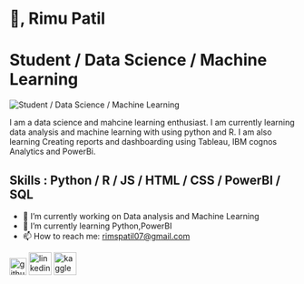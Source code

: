 # 👋, Rimu Patil
#  Student / Data Science / Machine Learning
![ Student / Data Science / Machine Learning](https://png.pngtree.com/background/20210714/original/pngtree-data-science-background-banner-template-design-picture-image_1246228.jpg)

 I am a data science and mahcine learning enthusiast. I am currently learning data analysis and machine learning with using python and R. I am also learning Creating reports and dashboarding using Tableau, IBM cognos Analytics and PowerBi.

## Skills : Python / R / JS / HTML / CSS / PowerBI / SQL

- 🔭 I’m currently working on Data analysis and Machine Learning  
- 🌱 I’m currently learning Python,PowerBI 
- 📫 How to reach me: rimspatil07@gmail.com 


[<img src='https://cdn.jsdelivr.net/npm/simple-icons@3.0.1/icons/github.svg' alt='github' height='30'>](https://github.com/rpatil07)  [<img src='https://cdn.jsdelivr.net/npm/simple-icons@3.0.1/icons/linkedin.svg' alt='linkedin' height='40'>](https://www.linkedin.com/in/https://www.linkedin.com/in/rimupatil//)  [<img src='https://cdn.jsdelivr.net/npm/simple-icons@3.0.1/icons/kaggle.svg' alt='kaggle' height='40'>](https://www.kaggle.com/rimspatil)  

